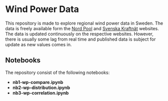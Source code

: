 # Wind Power Data
This repository is made to explore regional wind power data in Sweden. The data is freely available form the [Nord Pool](http://www.nordpoolspot.com/) and [Svenska Kraftnät](http://www.svk.se/en/) websites. The data is updated continuously on the respective websites. However, there is usually some lag from real time and published data is subject for update as new values comes in.

## Notebooks
The repository consist of the following notebooks:

* **nb1-wp-compare.ipynb**
* **nb2-wp-distribution.ipynb**
* **nb3-wp-correlation.ipynb**
